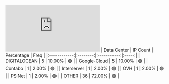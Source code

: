 ![Diagramm](https://github.com/obajay/StateSync-snapshots/blob/main/Projects/Likecoin/1/README.md)
| Data Center | IP Count | Percentage | Freq |
|:------------:|:--------:|:-----------:|:-----:|
| DIGITALOCEAN | 5 | 10.00% | 🟢 |
| Google-Cloud | 5 | 10.00% | 🟢 |
| Contabo | 1 | 2.00% | 🟢 |
| Interserver | 1 | 2.00% | 🟢 |
| OVH | 1 | 2.00% | 🟢 |
| PSINet | 1 | 2.00% | 🟢 |
| OTHER | 36 | 72.00% | 🟢 |